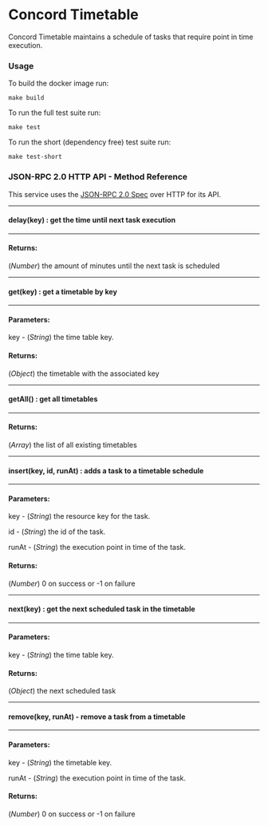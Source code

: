 # Concord Timetable

Concord Timetable maintains a schedule of tasks that require point in time execution.

### Usage
To build the docker image run:

`make build`

To run the full test suite run:

`make test`

To run the short (dependency free) test suite run:

`make test-short`

### JSON-RPC 2.0 HTTP API - Method Reference

This service uses the [JSON-RPC 2.0 Spec](http://www.jsonrpc.org/specification) over HTTP for its API.

---
#### delay(key) : get the time until next task execution
---

#### Returns:
(*Number*) the amount of minutes until the next task is scheduled

---
#### get(key) : get a timetable by key
---

#### Parameters:

key - (*String*) the time table key.

#### Returns:
(*Object*) the timetable with the associated key

---
#### getAll() : get all timetables
---

#### Returns:
(*Array*) the list of all existing timetables

---
#### insert(key, id, runAt) : adds a task to a timetable schedule
---

#### Parameters:

key - (*String*) the resource key for the task.

id - (*String*) the id of the task.

runAt - (*String*) the execution point in time of the task.

#### Returns:
(*Number*) 0 on success or -1 on failure

---
#### next(key) : get the next scheduled task in the timetable
---

#### Parameters:

key - (*String*) the time table key.

#### Returns:
(*Object*) the next scheduled task

---
#### remove(key, runAt) - remove a task from a timetable
---

#### Parameters:

key - (*String*) the timetable key.

runAt - (*String*) the execution point in time of the task.

#### Returns:
(*Number*) 0 on success or -1 on failure


